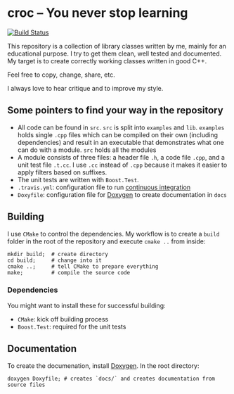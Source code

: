 # croc – You never stop learning

[![Build Status](https://travis-ci.org/Fluci/croc.svg?branch=master)](https://travis-ci.org/Fluci/croc)

This repository is a collection of library classes written by me, mainly for an educational purpose. 
I try to get them clean, well tested and documented. My target is to create correctly working classes written in good C++. 

Feel free to copy, change, share, etc. 

I always love to hear critique and to improve my style.



## Some pointers to find your way in the repository

- All code can be found in `src`. `src` is split into `examples` and `lib`. 
`examples` holds single `.cpp` files which can be compiled on their own (including dependencies) and result in an executable that demonstrates what one can do with a module. 
`src` holds all the modules
- A module consists of three files: a header file `.h`, a code file `.cpp`, and a unit test file `.t.cc`. 
I use `.cc` instead of `.cpp` because it makes it easier to apply filters based on suffixes.
- The unit tests are written with `Boost.Test`.
- `.travis.yml`: configuration file to run [continuous integration](https://travis-ci.org/Fluci/croc)
- `Doxyfile`: configuration file for [Doxygen](http://www.doxygen.org) to create documentation in `docs`

## Building

I use `CMake` to control the dependencies. 
My workflow is to create a `build` folder in the root of the repository and execute `cmake ..` from inside:

``` 
mkdir build;  # create directory
cd build;     # change into it
cmake ..;     # tell CMake to prepare everything
make;         # compile the source code
```
### Dependencies
You might want to install these for successful building:

- `CMake`: kick off building process
- `Boost.Test`: required for the unit tests

## Documentation
To create the documenation, install [Doxygen](http://www.doxygen.org). In the root directory:

```
doxygen Doxyfile; # creates `docs/` and creates documentation from source files
```

